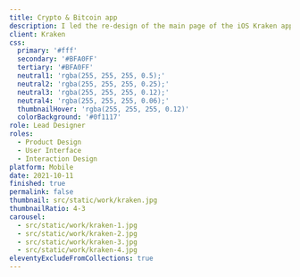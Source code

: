 ```yaml
---
title: Crypto & Bitcoin app
description: I led the re-design of the main page of the iOS Kraken app, a leader in Europe's Bitcoin trading platform.
client: Kraken
css:
  primary: '#fff'
  secondary: '#BFA0FF'
  tertiary: '#BFA0FF'
  neutral1: 'rgba(255, 255, 255, 0.5);'
  neutral2: 'rgba(255, 255, 255, 0.25);'
  neutral3: 'rgba(255, 255, 255, 0.12);'
  neutral4: 'rgba(255, 255, 255, 0.06);'
  thumbnailHover: 'rgba(255, 255, 255, 0.12)'
  colorBackground: '#0f1117'
role: Lead Designer
roles:
  - Product Design
  - User Interface
  - Interaction Design
platform: Mobile
date: 2021-10-11
finished: true
permalink: false
thumbnail: src/static/work/kraken.jpg
thumbnailRatio: 4-3
carousel:
  - src/static/work/kraken-1.jpg
  - src/static/work/kraken-2.jpg
  - src/static/work/kraken-3.jpg
  - src/static/work/kraken-4.jpg
eleventyExcludeFromCollections: true
---
```


